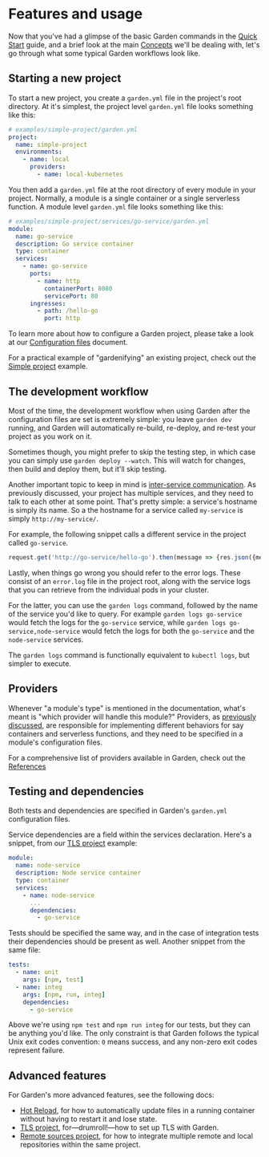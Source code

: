 # Features and usage

Now that you've had a glimpse of the basic Garden commands in the [Quick Start](../basics/quick-start.md) guide, and a brief look at the main [Concepts](../basics/concepts.md) we'll be dealing with, let's go through what some typical Garden workflows look like.

## Starting a new project

To start a new project, you create a `garden.yml` file in the project's root directory. At it's simplest, the project level `garden.yml` file looks something like this:

```yaml
# examples/simple-project/garden.yml
project:
  name: simple-project
  environments:
    - name: local
      providers:
        - name: local-kubernetes
```

You then add a `garden.yml` file at the root directory of every module in your project. Normally, a module is a single container or a single serverless function. A module level `garden.yml` file looks something like this:

```yaml
# examples/simple-project/services/go-service/garden.yml
module:
  name: go-service
  description: Go service container
  type: container
  services:
    - name: go-service
      ports:
        - name: http
          containerPort: 8080
          servicePort: 80
      ingresses:
        - path: /hello-go
          port: http
```

To learn more about how to configure a Garden project, please take a look at our [Configuration files](configuration-files.md) document.

For a practical example of "gardenifying" an existing project, check out the [Simple project](../examples/simple-project.md) example.

## The development workflow

Most of the time, the development workflow when using Garden after the configuration files are set is extremely simple: you leave `garden dev` running, and Garden will automatically re-build, re-deploy, and re-test your project as you work on it.

Sometimes though, you might prefer to skip the testing step, in which case you can simply use `garden deploy --watch`. This will watch for changes, then build and deploy them, but it'll skip testing.

Another important topic to keep in mind is [inter-service communication](../basics/concepts.md#how-inter-service-communication-works). As previously discussed, your project has multiple services, and they need to talk to each other at some point. That's pretty simple: a service's hostname is simply its name. So a the hostname for a service called `my-service` is simply `http://my-service/`.

For example, the following snippet calls a different service in the project called `go-service`.

```javascript
request.get('http://go-service/hello-go').then(message => {res.json({message})})
```

Lastly, when things go wrong you should refer to the error logs. These consist of an `error.log` file in the project root, along with the service logs that you can retrieve from the individual pods in your cluster.

For the latter, you can use the `garden logs` command, followed by the name of the service you'd like to query. For example `garden logs go-service` would fetch the logs for the `go-service` service, while `garden logs go-service,node-service` would fetch the logs for both the `go-service` and the `node-service` services.

The `garden logs` command is functionally equivalent to `kubectl logs`, but simpler to execute.

## Providers

Whenever "a module's type" is mentioned in the documentation, what's meant is "which provider will handle this module?" Providers, as [previously discussed](../basics/concepts.md), are responsible for implementing different behaviors for say containers and serverless functions, and they need to be specified in a module's configuration files.

For a comprehensive list of providers available in Garden, check out the [References](../reference/)

## Testing and dependencies

Both tests and dependencies are specified in Garden's `garden.yml` configuration files.

Service dependencies are a field within the services declaration. Here's a snippet, from our [TLS project](../examples/tls-project.md) example:

```yaml
module:
  name: node-service
  description: Node service container
  type: container
  services:
    - name: node-service
      ...
      dependencies:
        - go-service
```

Tests should be specified the same way, and in the case of integration tests their dependencies should be present as well. Another snippet from the same file:

```yaml
tests:
  - name: unit
    args: [npm, test]
  - name: integ
    args: [npm, run, integ]
    dependencies:
      - go-service
```

Above we're using `npm test` and `npm run integ` for our tests, but they can be anything you'd like. The only constraint is that Garden follows the typical Unix exit codes convention: `0` means success, and any non-zero exit codes represent failure.

## Advanced features

For Garden's more advanced features, see the following docs:

* [Hot Reload](hot-reload.md), for how to automatically update files in a running container without having to restart it and lose state.
* [TLS project](../examples/tls-project.md), for—drumroll!—how to set up TLS with Garden.
* [Remote sources project](../examples/remote-sources.md), for how to integrate multiple remote and local repositories within the same project.

